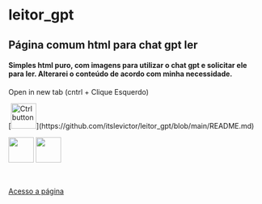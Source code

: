 # leitor_gpt
## Página comum html para chat gpt ler

#### Simples html puro, com imagens para utilizar o chat gpt e solicitar ele para ler. Alterarei o conteúdo de acordo com minha necessidade.

Open in new tab (cntrl + Clique Esquerdo)

<div>
[<img alt="Ctrl button" width="50px" height="50px" src="https://www.computerhope.com/jargon/c/ctrl-key.png" />](https://github.com/itslevictor/leitor_gpt/blob/main/README.md)
  
 <img href="https://github.com/itslevictor/leitor_gpt/blob/main/README.md" width=50 height = 50 src="https://www.computerhope.com/jargon/c/ctrl-key.png" /> <img href="https://github.com/itslevictor/leitor_gpt/blob/main/README.md" width=50 height = 50 src="https://img.finalfantasyxiv.com/lds/h/K/HW5NPzTD5Kr0bXYUDiTTmMkvlw.png" /></div>
<br>

[Acesso a página](https://itslevictor.github.io/leitor_gpt/)
